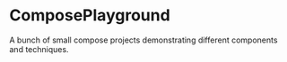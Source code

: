 # ComposePlayground
A bunch of small compose projects demonstrating different components and techniques.
